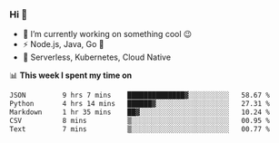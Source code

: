 ### Hi 👋

<!--
**nodejh/nodejh** is a ✨ _special_ ✨ repository because its `README.md` (this file) appears on your GitHub profile.

Here are some ideas to get you started:

- 🔭 I’m currently working on ...
- 🌱 I’m currently learning ...
- 👯 I’m looking to collaborate on ...
- 🤔 I’m looking for help with ...
- 💬 Ask me about ...
- 📫 How to reach me: ...
- 😄 Pronouns: ...
- ⚡ Fun fact: ...
-->

- 🔭 I’m currently working on something cool :wink:
- ⚡ Node.js, Java, Go :thought_balloon:
- 🤖 Serverless, Kubernetes, Cloud Native

📊 **This week I spent my time on**

<!--START_SECTION:waka-->

```txt
JSON         9 hrs 7 mins    ██████████████▓░░░░░░░░░░   58.67 %
Python       4 hrs 14 mins   ██████▓░░░░░░░░░░░░░░░░░░   27.31 %
Markdown     1 hr 35 mins    ██▓░░░░░░░░░░░░░░░░░░░░░░   10.24 %
CSV          8 mins          ▒░░░░░░░░░░░░░░░░░░░░░░░░   00.95 %
Text         7 mins          ▒░░░░░░░░░░░░░░░░░░░░░░░░   00.77 %
```

<!--END_SECTION:waka-->


<!--
:traffic_light: **Visitors**

![visitors](https://visitor-badge.glitch.me/badge?page_id=nodejh.nodejh)
-->
